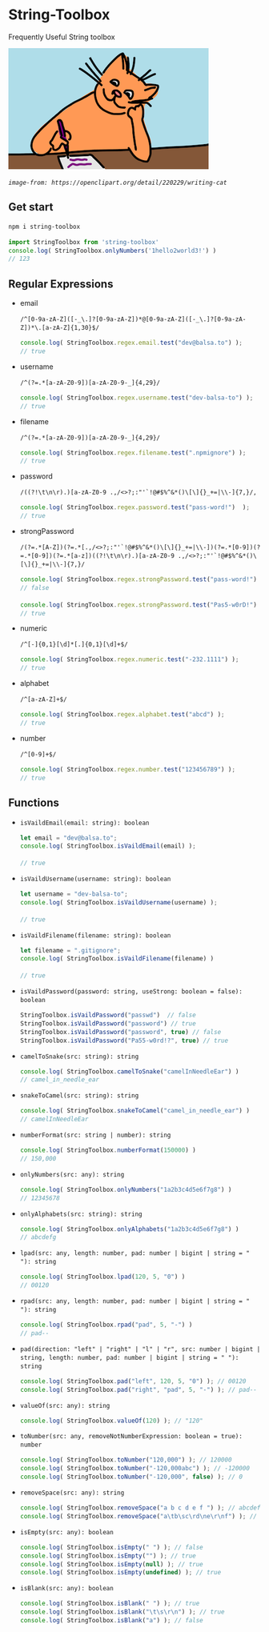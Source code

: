 # String-Toolbox

Frequently Useful String toolbox

![cat-writer](./images/cat-writer.png)

_`image-from: https://openclipart.org/detail/220229/writing-cat`_


## Get start

```sh
npm i string-toolbox
```

```ts
import StringToolbox from 'string-toolbox'
console.log( StringToolbox.onlyNumbers('1hello2world3!') )
// 123
```


## Regular Expressions

- email

  ``/^[0-9a-zA-Z]([-_\.]?[0-9a-zA-Z])*@[0-9a-zA-Z]([-_\.]?[0-9a-zA-Z])*\.[a-zA-Z]{1,30}$/``

  ```ts
  console.log( StringToolbox.regex.email.test("dev@balsa.to") );
  // true
  ```

- username

  ``/^(?=.*[a-zA-Z0-9])[a-zA-Z0-9-_]{4,29}/``

  ```ts
  console.log( StringToolbox.regex.username.test("dev-balsa-to") );
  // true
  ```

- filename

  ``/^(?=.*[a-zA-Z0-9])[a-zA-Z0-9-_]{4,29}/``

  ```ts
  console.log( StringToolbox.regex.filename.test(".npmignore") );
  // true
  ```

- password

  ``/((?!\t\n\r).)[a-zA-Z0-9 .,/<>?;:"'`!@#$%^&*()\[\]{}_+=|\\-]{7,}/,``

  ```ts
  console.log( StringToolbox.regex.password.test("pass-word!")  );
  // true
  ```

- strongPassword

  ``/(?=.*[A-Z])(?=.*[.,/<>?;:"'`!@#$%^&*()\[\]{}_+=|\\-])(?=.*[0-9])(?=.*[0-9])(?=.*[a-z])((?!\t\n\r).)[a-zA-Z0-9 .,/<>?;:"'`!@#$%^&*()\[\]{}_+=|\\-]{7,}/``

  ```ts
  console.log( StringToolbox.regex.strongPassword.test("pass-word!")  );
  // false

  console.log( StringToolbox.regex.strongPassword.test("Pas5-w0rD!")  );
  // true
  ```

- numeric

  ``/^[-]{0,1}[\d]*[.]{0,1}[\d]+$/``

  ```ts
  console.log( StringToolbox.regex.numeric.test("-232.1111") );
  // true
  ```

- alphabet

  ``/^[a-zA-Z]+$/``

  ```ts
  console.log( StringToolbox.regex.alphabet.test("abcd") );
  // true
  ```

- number

  ``/^[0-9]+$/``

  ```ts
  console.log( StringToolbox.regex.number.test("123456789") );
  // true
  ```

## Functions

- `isVaildEmail(email: string): boolean`

  ```ts
  let email = "dev@balsa.to";
  console.log( StringToolbox.isVaildEmail(email) );

  // true
  ```

- `isVaildUsername(username: string): boolean`

  ```ts
  let username = "dev-balsa-to";
  console.log( StringToolbox.isVaildUsername(username) );

  // true
  ```

- `isVaildFilename(filename: string): boolean`

  ```ts
  let filename = ".gitignore";
  console.log( StringToolbox.isVaildFilename(filename) )

  // true
  ```

- `isVaildPassword(password: string, useStrong: boolean = false): boolean`

  ```ts
  StringToolbox.isVaildPassword("passwd")  // false
  StringToolbox.isVaildPassword("password") // true
  StringToolbox.isVaildPassword("password", true) // false
  StringToolbox.isVaildPassword("Pa55-w0rd!?", true) // true
  ```

- `camelToSnake(src: string): string`

  ```ts
  console.log( StringToolbox.camelToSnake("camelInNeedleEar") )
  // camel_in_needle_ear
  ```

- `snakeToCamel(src: string): string`

  ```ts
  console.log( StringToolbox.snakeToCamel("camel_in_needle_ear") )
  // camelInNeedleEar
  ```

- `numberFormat(src: string | number): string`

  ```ts
  console.log( StringToolbox.numberFormat(150000) )
  // 150,000
  ```

- `onlyNumbers(src: any): string`

  ```ts
  console.log( StringToolbox.onlyNumbers("1a2b3c4d5e6f7g8") )
  // 12345678
  ```

- `onlyAlphabets(src: string): string`

  ```ts
  console.log( StringToolbox.onlyAlphabets("1a2b3c4d5e6f7g8") )
  // abcdefg
  ```

- `lpad(src: any, length: number, pad: number | bigint | string = " "): string`

  ```ts
  console.log( StringToolbox.lpad(120, 5, "0") )
  // 00120
  ```

- `rpad(src: any, length: number, pad: number | bigint | string = " "): string`

  ```ts
  console.log( StringToolbox.rpad("pad", 5, "-") )
  // pad--
  ```

- `pad(direction: "left" | "right" | "l" | "r", src: number | bigint | string, length: number, pad: number | bigint | string = " "): string`

  ```ts
  console.log( StringToolbox.pad("left", 120, 5, "0") ); // 00120
  console.log( StringToolbox.pad("right", "pad", 5, "-") ); // pad--
  ```

- `valueOf(src: any): string`

  ```ts
  console.log( StringToolbox.valueOf(120) ); // "120"
  ```

- `toNumber(src: any, removeNotNumberExpression: boolean = true): number`

  ```ts
  console.log( StringToolbox.toNumber("120,000") ); // 120000
  console.log( StringToolbox.toNumber("-120,000abc") ); // -120000
  console.log( StringToolbox.toNumber("-120,000", false) ); // 0
  ```

- `removeSpace(src: any): string`

  ```ts
  console.log( StringToolbox.removeSpace("a b c d e f ") ); // abcdef
  console.log( StringToolbox.removeSpace("a\tb\sc\rd\ne\r\nf") ); // abcdef
  ```

- `isEmpty(src: any): boolean`

  ```ts
  console.log( StringToolbox.isEmpty(" ") ); // false
  console.log( StringToolbox.isEmpty("") ); // true
  console.log( StringToolbox.isEmpty(null) ); // true
  console.log( StringToolbox.isEmpty(undefined) ); // true
  ```

- `isBlank(src: any): boolean`

  ```ts
  console.log( StringToolbox.isBlank(" ") ); // true
  console.log( StringToolbox.isBlank("\t\s\r\n") ); // true
  console.log( StringToolbox.isBlank("a") ); // false
  ```